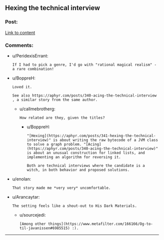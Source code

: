## Hexing the technical interview

### Post:

[Link to content](https://aphyr.com/posts/341-hexing-the-technical-interview)

### Comments:

- u/PeridexisErrant:
  ```
  If I had to pick a genre, I'd go with "rational magical realism" - a rare combination!
  ```

- u/BoppreH:
  ```
  Loved it.

  See also https://aphyr.com/posts/340-acing-the-technical-interview , a similar story from the same author.
  ```

  - u/callmebrotherg:
    ```
    How related are they, given the titles?
    ```

    - u/BoppreH:
      ```
      "[Hexing](https://aphyr.com/posts/341-hexing-the-technical-interview)" is about writing the raw bytecode of a JVM class to solve a graph problem. "[Acing](https://aphyr.com/posts/340-acing-the-technical-interview)" is about an unusual construction for linked lists, and implementing an algorithm for reversing it.

      Both are technical interviews where the candidate is a witch, in both behavior and proposed solutions.
      ```

- u/enolan:
  ```
  That story made me *very very* uncomfortable.
  ```

- u/Arancaytar:
  ```
  The setting feels like a shout-out to His Dark Materials.
  ```

  - u/sourcejedi:
    ```
    [Among other things](https://www.metafilter.com/166166/Og-to-til-javanissen#6985515) :).
    ```

---

